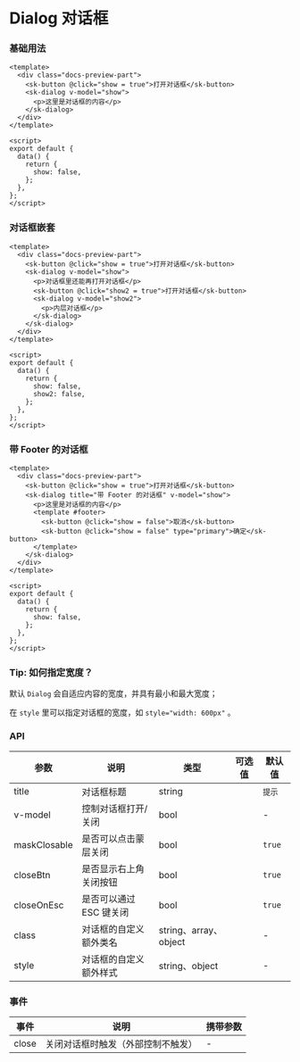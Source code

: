 # Dialog 对话框

### 基础用法

<DialogBasic />

```vue
<template>
  <div class="docs-preview-part">
    <sk-button @click="show = true">打开对话框</sk-button>
    <sk-dialog v-model="show">
      <p>这里是对话框的内容</p>
    </sk-dialog>
  </div>
</template>

<script>
export default {
  data() {
    return {
      show: false,
    };
  },
};
</script>
```

### 对话框嵌套

<DialogNesting />

```vue
<template>
  <div class="docs-preview-part">
    <sk-button @click="show = true">打开对话框</sk-button>
    <sk-dialog v-model="show">
      <p>对话框里还能再打开对话框</p>
      <sk-button @click="show2 = true">打开对话框</sk-button>
      <sk-dialog v-model="show2">
        <p>内层对话框</p>
      </sk-dialog>
    </sk-dialog>
  </div>
</template>

<script>
export default {
  data() {
    return {
      show: false,
      show2: false,
    };
  },
};
</script>
```

### 带 Footer 的对话框

<DialogFooter />

```vue
<template>
  <div class="docs-preview-part">
    <sk-button @click="show = true">打开对话框</sk-button>
    <sk-dialog title="带 Footer 的对话框" v-model="show">
      <p>这里是对话框的内容</p>
      <template #footer>
        <sk-button @click="show = false">取消</sk-button>
        <sk-button @click="show = false" type="primary">确定</sk-button>
      </template>
    </sk-dialog>
  </div>
</template>

<script>
export default {
  data() {
    return {
      show: false,
    };
  },
};
</script>
```

### Tip: 如何指定宽度？

默认 `Dialog` 会自适应内容的宽度，并具有最小和最大宽度；

在 `style` 里可以指定对话框的宽度，如 `style="width: 600px"` 。

### API

| 参数         | 说明                    | 类型                  | 可选值 | 默认值 |
| ------------ | ----------------------- | --------------------- | ------ | ------ |
| title        | 对话框标题              | string                |        | `提示` |
| v-model      | 控制对话框打开/关闭     | bool                  |        | -      |
| maskClosable | 是否可以点击蒙层关闭    | bool                  |        | `true` |
| closeBtn     | 是否显示右上角关闭按钮  | bool                  |        | `true` |
| closeOnEsc   | 是否可以通过 ESC 键关闭 | bool                  |        | `true` |
| class        | 对话框的自定义额外类名  | string、array、object |        | -      |
| style        | 对话框的自定义额外样式  | string、object        |        | -      |

### 事件

| 事件  | 说明                               | 携带参数 |
| ----- | ---------------------------------- | -------- |
| close | 关闭对话框时触发（外部控制不触发） | -        |
